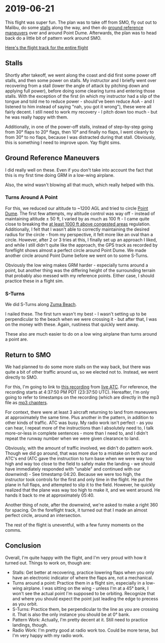# 2019-06-21

This flight was super fun. The plan was to take off from SMO, fly out out to Malibu, do some [stalls](../maneuvers.md#stalls) along the way, and then do [ground reference maneuvers](../maneuvers.md#ground-reference-maneuvers) over and around Point Dume. Afterwards, the plan was to head back do a little bit of pattern work around SMO.

[Here's the flight track for the entire flight](https://flightaware.com/live/flight/N801PS/history/20190621/2251ZZ/KSMO/KSMO)

## Stalls

Shortly after takeoff, we went along the coast and did first some power off stalls, and then some power on stalls. My instructor and I briefly went over recovering from a stall (lower the angle of attack by pitching down and applying full power), before doing some clearing turns and entering those stalls. With the exception of the first (in which my instructor had a slip of the tongue and told me to reduce power - should've been reduce AoA - and I listened to him instead of saying "nah, you got it wrong"), these were all fairly decent. I still need to work my recovery - I pitch down too much - but he was really happy with them.

Additionally, in one of the power-off stalls, instead of step-by-step going from 30° flaps to 20° flags, then 10° and finally no flaps, I went cleanly to from 30° to no flaps, because I was distracted during that stall. Obviously, this is something I need to improve upon. Yay flight sims.

## Ground Reference Maneuvers

I did really well on these. Even if you don't take into account the fact that this is my first time doing GRM in a low-wing airplane.

Also, the wind wasn't blowing all that much, which really helped with this.

### Turns Around A Point

For this, we reduced our altitude to ~1200 AGL and tried to circle [Point Dume](https://www.google.com/maps/place/Point+Dume/@34.0032568,-118.8072588,17.08z/data=!4m8!1m2!2m1!1sPoint+Dume!3m4!1s0x0:0xade9c79f838d48d7!8m2!3d34.001201!4d-118.806442). The first few attempts, my altitude control was way off - instead of maintaining altitude ± 50 ft, I varied by as much as 100 ft - I came quite close to breaking the [at least 1000 ft above congested areas](https://www.ecfr.gov/cgi-bin/text-idx?node=14:2.0.1.3.10#se14.2.91_1119) regulation. Additionally, I felt that I wasn't able to correctly maintaining the desired radius for the circle - from my perspective, it felt more like an oval than a circle. However, after 2 or 3 tries at this, I finally set up an approach I liked, and while I still didn't quite like the approach, the GPS track as recorded by foreflight shows almost a perfect circle around Point Dume. We made another circle around Point Dume before we went on to some S-Turns.

Obviously the low wing makes GRM harder - especially turns around a point, but another thing was the differing height of the surrounding terrain that probably also messed with my reference points. Either case, I should practice these in a flight sim.

### S-Turns

We did S-Turns along [Zuma Beach](https://www.google.com/maps/place/Zuma+Beach/@34.0207263,-118.8387135,15z/data=!3m1!4b1!4m5!3m4!1s0x80e8184226fd1167:0x8abc323578882f23!8m2!3d34.0218023!4d-118.8311897).

I nailed these. The first turn wasn't my best - I wasn't setting up to be perpendicular to the beach when we were crossing it - but after that, I was on the money with these. Again, rustiness that quickly went away.

These also are much easier to do on a low wing airplane than turns around a point are.

## Return to SMO

We had planned to do some more stalls on the way back, but there was quite a bit of other traffic around us, so we elected not to. Instead, we went directly to SMO.

For this, I'm going to link to [this recording](https://cdn.buttify.io/flight_audio/2019-06-21-ksmo-inbound.mp3) from [live ATC](https://www.liveatc.net). For reference, the recording starts at 4:37:50 PM PDT (23:37:50 UTC). Hereafter, I'm only going to refer to timestamps on the recording (which are directly in the mp3 file as [mp3 chapters](https://en.wikipedia.org/wiki/ID3#ID3v2_chapters).

For context, there were at least 3 aircraft returning to land from maneuvers at approximately the same time. Plus another in the pattern, in addition to other kinds of traffic. ATC was busy. My radio work isn't perfect - as you can hear, I repeat more of the instructions than I absolutely need to, I talk more-or-less in complete sentences - more than I need to, and I didn't repeat the runway number when we were given clearance to land.

Obviously, with the amount of traffic involved, we didn't do pattern work. Though we did go around, that was more due to a mistake on both our and ATC's end (ATC gave the instruction to turn base when we were way too high and way too close to the field to safely make the landing - we should have immediately responded with "unable" and continued with our downwind) - See timestamp 04:20. Because we were too high, the instructor took controls for the first and only time in the flight. He put the plane in full flaps, and attempted to slip it to the field. However, he quickly realized that the plane was way too high to make it, and we went around. He hands it back to me at approximately 05:40.

Another thing of note, after the downwind, we're asked to make a right 360 for spacing. On the foreflight track, it turned out that I made an almost perfect circle, around an intersection.

The rest of the flight is uneventful, with a few funny moments on the comms.

## Conclusion

Overall, I'm quite happy with the flight, and I'm very proud with how it turned out. Things to work on, though are:

- Stalls: Get better at recovering, practice lowering flaps when you only have an electronic indicator of where the flaps are, not a mechanical.
- Turns around a point: Practice them in a flight sim, especially in a low-wing airplane. I was sitting on the wing - unless I'm at a 45° bank, I won't see the actual point I'm supposed to be orbiting. Recognize that and where you should expect the point just leading the edge to precess as you orbit.
- S-Turns: Practice them, be perpendicular to the line as you are crossing it. That is also the only instance you should be at 0° bank.
- Pattern Work: Actually, I'm pretty decent at it. Still need to practice landings, though.
- Radio Work: I'm pretty good at radio work too. Could be more terse, but I'm very happy with my radio work.
